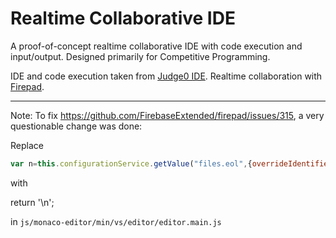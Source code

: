 # Realtime Collaborative IDE

A proof-of-concept realtime collaborative IDE with code execution and input/output. Designed primarily for Competitive Programming.

IDE and code execution taken from [Judge0 IDE](https://ide.judge0.com/). Realtime collaboration with [Firepad](https://firepad.io/).

---

Note: To fix https://github.com/FirebaseExtended/firepad/issues/315, a very questionable change was done:

Replace

```javascript
var n=this.configurationService.getValue("files.eol",{overrideIdentifier:t,resource:e});return n&&"auto"!==n?n:d.isLinux||d.isMacintosh?"\n":"\r\n"
```

with

return '\n';

in `js/monaco-editor/min/vs/editor/editor.main.js`